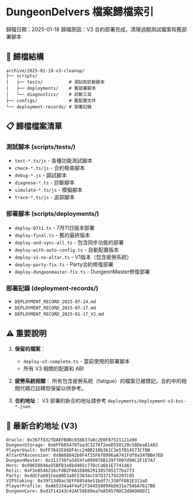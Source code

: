 # DungeonDelvers 檔案歸檔索引

歸檔日期：2025-01-18
歸檔原因：V3 合約部署完成，清理過期測試檔案和舊部署腳本

## 📁 歸檔結構

```
archive/2025-01-18-v3-cleanup/
├── scripts/
│   ├── tests/          # 測試和診斷腳本
│   ├── deployments/    # 舊部署腳本
│   └── diagnostics/    # 診斷工具
├── configs/            # 舊配置文件
└── deployment-records/ # 部署記錄
```

## 📋 歸檔檔案清單

### 測試腳本 (scripts/tests/)
- `test-*.ts/js` - 各種功能測試腳本
- `check-*.ts/js` - 合約檢查腳本
- `debug-*.js` - 調試腳本
- `diagnose-*.ts` - 診斷腳本
- `simulate-*.ts/js` - 模擬腳本
- `trace-*.ts/js` - 追踪腳本

### 部署腳本 (scripts/deployments/)
- `deploy-0711.ts` - 7月11日版本部署
- `deploy-final.ts` - 舊的最終版本
- `deploy-and-sync-all.ts` - 包含同步功能的部署
- `deploy-with-auto-config.ts` - 自動配置版本
- `deploy-v1-no-altar.ts` - V1版本（包含疲勞系統）
- `deploy-party-fix.ts` - Party合約修復部署
- `deploy-dungeonmaster-fix.ts` - DungeonMaster修復部署

### 部署記錄 (deployment-records/)
- `DEPLOYMENT_RECORD_2025-07-14.md`
- `DEPLOYMENT_RECORD_2025-07-17.md`
- `DEPLOYMENT_RECORD_2025-01-17_V2.md`

## ⚠️ 重要說明

1. **保留的檔案**：
   - `deploy-v3-complete.ts` - 當前使用的部署腳本
   - 所有 V3 相關的配置和 ABI

2. **疲勞系統相關**：
   所有包含疲勞系統（fatigue）的檔案已被標記，合約中的相關代碼已註釋但保留以供參考。

3. **合約地址**：
   V3 部署的新合約地址請參考 `deployments/deployment-v3-bsc-*.json`

## 🔄 最新合約地址 (V3)

```
Oracle: 0x367f832fDAEFB8Bc038637a8c2E0F87521121a98
DungeonStorage: 0x6FF605478fea3C3270f2eeD550129c58Dea81403
PlayerVault: 0xFF7642E66DF4cc240B218b361C3e5fB14573Cf0B
AltarOfAscension: 0xB868842b8F4f35F6f8996aA741Fdf8a34fBBe7ED
DungeonMaster: 0x311730fa5459fa099976B139f7007d98C2F1E7A7
Hero: 0x99658b9Aa55BFD3a8bd465c77DcCa6b1E7741dA3
Relic: 0xF3e8546216cFdB2F0A1E886291385785177ba773
Party: 0xddCFa681Cee80D3a0F23834cC07D371792207C85
VIPStaking: 0x39f13d0ac5EFF88544e51bdf7c338fF881E311eD
PlayerProfile: 0xA65334a4F4aF2f344558094bD631e75A6A7617B6
DungeonCore: 0xd1F14243c42AF58E69ea7eA58570DC2d9A908D21
```